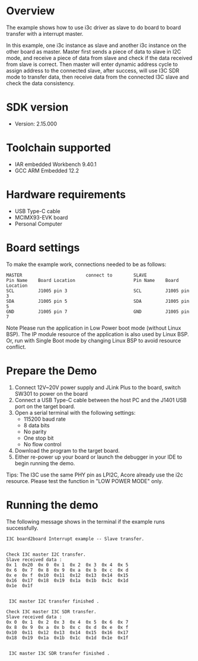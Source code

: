 Overview
========
The example shows how to use i3c driver as slave to do board to board transfer with a interrupt master.

In this example, one i3c instance as slave and another i3c instance on the other board as master. Master
first sends a piece of data to slave in I2C mode, and receive a piece of data from slave and check if the
data received from slave is correct. Then master will enter dynamic address cycle to assign address to the
connected slave, after success, will use I3C SDR mode to transfer data, then receive data from the connected
I3C slave and check the data consistency.

SDK version
===========
- Version: 2.15.000

Toolchain supported
===================
- IAR embedded Workbench  9.40.1
- GCC ARM Embedded  12.2

Hardware requirements
=====================
- USB Type-C cable
- MCIMX93-EVK board
- Personal Computer

Board settings
==============
To make the example work, connections needed to be as follows:
~~~~~~~~~~~~~~~~~~~~~~~~~~~~~~~~~~~~~~~~~~~~~~~~~~~~~~~~~~~~~~~~~~~~~~~~~~
MASTER                        connect to        SLAVE
Pin Name    Board Location                      Pin Name    Board Location
SCL         J1005 pin 3                         SCL         J1005 pin 3
SDA         J1005 pin 5                         SDA         J1005 pin 5
GND         J1005 pin 7                         GND         J1005 pin 7
~~~~~~~~~~~~~~~~~~~~~~~~~~~~~~~~~~~~~~~~~~~~~~~~~~~~~~~~~~~~~~~~~~~~~~~~~~

Note
Please run the application in Low Power boot mode (without Linux BSP).
The IP module resource of the application is also used by Linux BSP.
Or, run with Single Boot mode by changing Linux BSP to avoid resource
conflict.

Prepare the Demo
================
1.  Connect 12V~20V power supply and JLink Plus to the board, switch SW301 to power on the board
2.  Connect a USB Type-C cable between the host PC and the J1401 USB port on the target board.
3.  Open a serial terminal with the following settings:
    - 115200 baud rate
    - 8 data bits
    - No parity
    - One stop bit
    - No flow control
4.  Download the program to the target board.
5.  Either re-power up your board or launch the debugger in your IDE to begin running the demo.

Tips: The I3C use the same PHY pin as LPI2C, Acore already use the i2c resource. Please test the function in "LOW POWER MODE" only.

Running the demo
================
The following message shows in the terminal if the example runs successfully.

~~~~~~~~~~~~~~~~~~~~~~~~~~~~
I3C board2board Interrupt example -- Slave transfer.


Check I3C master I2C transfer.
Slave received data :
0x 1  0x20  0x 0  0x 1  0x 2  0x 3  0x 4  0x 5
0x 6  0x 7  0x 8  0x 9  0x a  0x b  0x c  0x d
0x e  0x f  0x10  0x11  0x12  0x13  0x14  0x15
0x16  0x17  0x18  0x19  0x1a  0x1b  0x1c  0x1d
0x1e  0x1f


 I3C master I2C transfer finished .

Check I3C master I3C SDR transfer.
Slave received data :
0x 0  0x 1  0x 2  0x 3  0x 4  0x 5  0x 6  0x 7
0x 8  0x 9  0x a  0x b  0x c  0x d  0x e  0x f
0x10  0x11  0x12  0x13  0x14  0x15  0x16  0x17
0x18  0x19  0x1a  0x1b  0x1c  0x1d  0x1e  0x1f


 I3C master I3C SDR transfer finished .

~~~~~~~~~~~~~~~~~~~~~~~~~~~~
